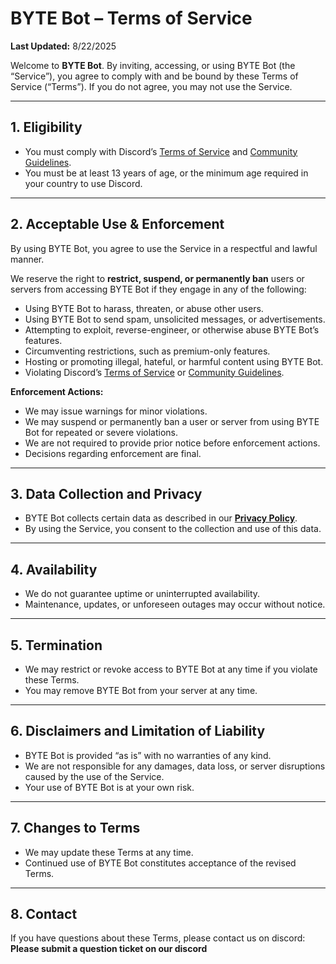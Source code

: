 # BYTE Bot – Terms of Service  

**Last Updated:** 8/22/2025  

Welcome to **BYTE Bot**. By inviting, accessing, or using BYTE Bot (the “Service”), you agree to comply with and be bound by these Terms of Service (“Terms”). If you do not agree, you may not use the Service.  

---

## 1. Eligibility
- You must comply with Discord’s [Terms of Service](https://discord.com/terms) and [Community Guidelines](https://discord.com/guidelines).  
- You must be at least 13 years of age, or the minimum age required in your country to use Discord.  

---

## 2. Acceptable Use & Enforcement
By using BYTE Bot, you agree to use the Service in a respectful and lawful manner.  

We reserve the right to **restrict, suspend, or permanently ban** users or servers from accessing BYTE Bot if they engage in any of the following:  
- Using BYTE Bot to harass, threaten, or abuse other users.  
- Using BYTE Bot to send spam, unsolicited messages, or advertisements.  
- Attempting to exploit, reverse-engineer, or otherwise abuse BYTE Bot’s features.  
- Circumventing restrictions, such as premium-only features.  
- Hosting or promoting illegal, hateful, or harmful content using BYTE Bot.  
- Violating Discord’s [Terms of Service](https://discord.com/terms) or [Community Guidelines](https://discord.com/guidelines).  

**Enforcement Actions:**  
- We may issue warnings for minor violations.  
- We may suspend or permanently ban a user or server from using BYTE Bot for repeated or severe violations.  
- We are not required to provide prior notice before enforcement actions.  
- Decisions regarding enforcement are final.  

---

## 3. Data Collection and Privacy
- BYTE Bot collects certain data as described in our **[Privacy Policy](PRIVACY_POLICY.md)**.  
- By using the Service, you consent to the collection and use of this data.  

---

## 4. Availability
- We do not guarantee uptime or uninterrupted availability.  
- Maintenance, updates, or unforeseen outages may occur without notice.  

---

## 5. Termination
- We may restrict or revoke access to BYTE Bot at any time if you violate these Terms.  
- You may remove BYTE Bot from your server at any time.  

---

## 6. Disclaimers and Limitation of Liability
- BYTE Bot is provided “as is” with no warranties of any kind.  
- We are not responsible for any damages, data loss, or server disruptions caused by the use of the Service.  
- Your use of BYTE Bot is at your own risk.  

---

## 7. Changes to Terms
- We may update these Terms at any time.  
- Continued use of BYTE Bot constitutes acceptance of the revised Terms.  

---

## 8. Contact
If you have questions about these Terms, please contact us on discord:  
**Please submit a question ticket on our discord** 


